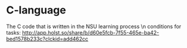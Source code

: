# C-language
The C code that is written in the NSU learning process \n
conditions for tasks: http://app.holst.so/share/b/d60e5fcb-7f55-465e-ba42-bed1578b233c?clckid=add462cc

